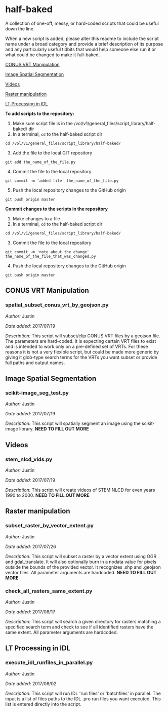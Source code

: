 # half-baked
A collection of one-off, messy, or hard-coded scripts that could be useful down the line.

When a new script is added, please alter this readme to include the script name under a broad category and provide a brief description of its purpose and any particularly useful tidbits that would help someone else run it or what could be changed to make it full-baked.

[CONUS VRT Manipulation](#conVRTman)

[Image Spatial Segmentation](#spatialSeg)

[Videos](#videos)

[Raster manipulation](#rasterManipulation)

[LT Processing in IDL](#ltProcessingIDL)

**To add scripts to the repository:**

1. Make sure script file is in the /vol/v1/general_files/script_library/half-baked/ dir
2. In a terminal, `cd` to the half-baked script dir

`cd /vol/v1/general_files/script_library/half-baked/`

3. Add the file to the local GIT repository

`git add the_name_of_the_file.py`

4. Commit the file to the local repository

`git commit -m 'added file' the_name_of_the_file.py`

5. Push the local repository changes to the GitHub origin

`git push origin master`

**Commit changes to the scripts in the repository**

1. Make changes to a file
2. In a terminal, `cd` to the half-baked script dir

`cd /vol/v1/general_files/script_library/half-baked/`

3. Commit the file to the local repository

`git commit -m 'note about the change' the_name_of_the_file_that_was_changed.py`

4. Push the local repository changes to the GitHub origin

`git push origin master`


## <a id="conVRTman"></a>CONUS VRT Manipulation 

### spatial_subset_conus_vrt_by_geojson.py

*Author:* Justin

*Date added:* 2017/07/19

*Description:* This script will subset/clip CONUS VRT files by a geojson file. The parameters are hard-coded. It is expecting certain VRT files to exist and is intended to work only on a pre-defined set of VRTs. For these reasons it is not a very flexible script, but could be made more generic by giving it glob-type search terms for the VRTs you want subset or provide full paths and output names.

## <a id="spatialSeg"></a>Image Spatial Segmentation 

### scikit-image_seg_test.py

*Author:* Justin

*Date added:* 2017/07/19

*Description:* This script will spatially segment an image using the scikit-image library. **NEED TO FILL OUT MORE**

## <a id="videos"></a>Videos

### stem_nlcd_vids.py

*Author:* Justin

*Date added:* 2017/07/19

*Description:* This script will create videos of STEM NLCD for even years 1990 to 2000. **NEED TO FILL OUT MORE**

## <a id="rasterManipulation"></a>Raster manipulation

### subset_raster_by_vector_extent.py

*Author:* Justin

*Date added:* 2017/07/26

*Description:* This script will subset a raster by a vector extent using OGR and gdal_translate. It will also optionally burn in a nodata value for pixels outside the bounds of the provided vector. It recognizes .shp and .geojson vector files. All parameter arguments are hardcoded.  **NEED TO FILL OUT MORE**

### check_all_rasters_same_extent.py

*Author:* Justin

*Date added:* 2017/08/17

*Description:* This script will search a given directory for rasters matching a specified search term and check to see if all identified rasters have the same extent. All parameter arguments are hardcoded.

## <a id="ltProcessingIDL"></a>LT Processing in IDL

### execute_idl_runfiles_in_parallel.py

*Author:* Justin

*Date added:* 2017/08/02

*Description:* This script will run IDL 'run files' or 'batchfiles' in parallel. The input is a list of files paths to the IDL .pro run files you want executed. This list is entered directly into the script.




